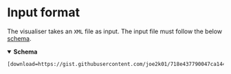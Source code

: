 # Input format

The visualiser takes an `XML` file as input. The input file must follow the below [schema](#schema).

<details open>
<summary id="#schema"><b>Schema</b></summary>

```xml
[download=https://gist.githubusercontent.com/joe2k01/718e437790047ca14447af3b8309ef76/raw/3505ba952f56a1a34f2c104fba6e811f5a7fc010/manycore_schema.xsd]
```

</details>

